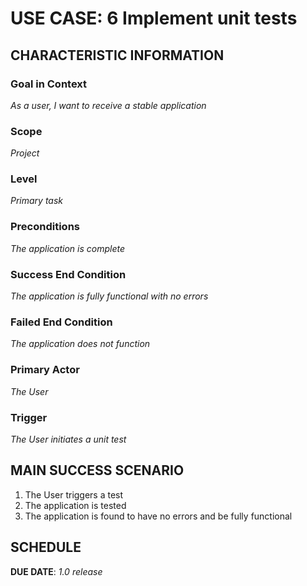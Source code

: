 # USE CASE: 6 Implement unit tests

## CHARACTERISTIC INFORMATION

### Goal in Context

*As a user, I want to receive a stable application*

### Scope

*Project*

### Level

*Primary task*

### Preconditions

*The application is complete*

### Success End Condition

*The application is fully functional with no errors*

### Failed End Condition

*The application does not function*

### Primary Actor

*The User*

### Trigger

*The User initiates a unit test*

## MAIN SUCCESS SCENARIO

1. The User triggers a test
2. The application is tested
3. The application is found to have no errors and be fully functional


## SCHEDULE

**DUE DATE**: *1.0 release*